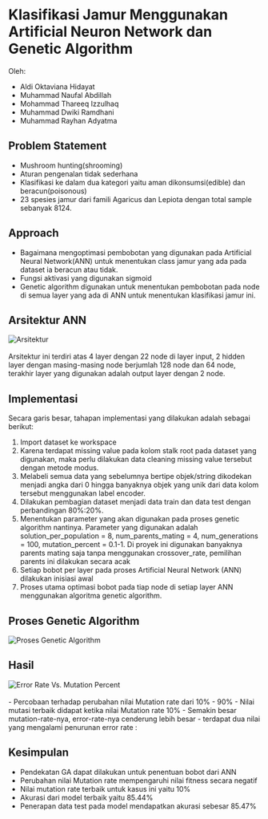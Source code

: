 # Klasifikasi Jamur Menggunakan Artificial Neuron Network dan Genetic Algorithm

Oleh:
- Aldi Oktaviana Hidayat
- Muhammad Naufal Abdillah
- Mohammad Thareeq Izzulhaq
- Muhammad Dwiki Ramdhani
- Muhammad Rayhan Adyatma 

## Problem Statement

- Mushroom hunting(shrooming)
- Aturan pengenalan tidak sederhana
- Klasifikasi ke dalam dua kategori yaitu aman dikonsumsi(edible) dan beracun(poisonous)
- 23 spesies jamur dari famili Agaricus dan Lepiota dengan total sample sebanyak 8124.


## Approach

- Bagaimana mengoptimasi pembobotan yang digunakan pada Artificial Neural Network(ANN) untuk menentukan class jamur yang ada pada dataset ia beracun atau tidak.
- Fungsi aktivasi yang digunakan sigmoid
- Genetic algorithm digunakan untuk menentukan pembobotan pada node di semua layer yang ada di ANN untuk menentukan klasifikasi jamur ini. 


## Arsitektur ANN

<img alt="Arsitektur" src="">
<br><br>
Arsitektur ini terdiri atas 4 layer dengan 22 node di layer input, 2 hidden layer dengan masing-masing node berjumlah 128 node dan 64 node, terakhir layer yang digunakan adalah output layer dengan 2 node.


## Implementasi

Secara garis besar, tahapan implementasi yang dilakukan adalah sebagai berikut:
1. Import dataset ke workspace
2. Karena terdapat missing value pada kolom stalk root pada dataset yang digunakan, maka perlu dilakukan data cleaning missing value tersebut dengan metode modus. 
3. Melabeli semua data yang sebelumnya bertipe objek/string dikodekan menjadi angka dari 0 hingga banyaknya objek yang unik dari data kolom tersebut menggunakan label encoder.
4. Dilakukan pembagian dataset menjadi data train dan data test dengan perbandingan 80%:20%.
5. Menentukan parameter yang akan digunakan pada proses genetic algorithm nantinya. Parameter yang digunakan adalah solution_per_population = 8, num_parents_mating = 4, num_generations = 100, mutation_percent = 0.1-1. Di proyek ini digunakan banyaknya parents mating saja tanpa menggunakan crossover_rate, pemilihan parents ini dilakukan secara acak 
6. Setiap bobot per layer pada proses Artificial Neural Network (ANN) dilakukan inisiasi awal
7. Proses utama optimasi bobot pada tiap node di setiap layer ANN menggunakan algoritma genetic algorithm.


## Proses Genetic Algorithm

<img alt="Proses Genetic Algorithm" src="">

## Hasil

<img alt="Error Rate Vs. Mutation Percent" src="">
<br><br>
- Percobaan terhadap perubahan nilai Mutation rate dari 10% - 90%
- Nilai mutasi terbaik didapat ketika nilai Mutation rate 10%
- Semakin besar mutation-rate-nya, error-rate-nya cenderung lebih besar
- terdapat dua nilai yang mengalami penurunan error rate :


## Kesimpulan

- Pendekatan GA dapat dilakukan untuk penentuan bobot dari ANN
- Perubahan nilai Mutation rate mempengaruhi nilai fitness secara negatif
- Nilai mutation rate terbaik untuk kasus ini yaitu 10%
- Akurasi dari model terbaik yaitu 85.44%
- Penerapan data test pada model mendapatkan akurasi sebesar 85.47%
